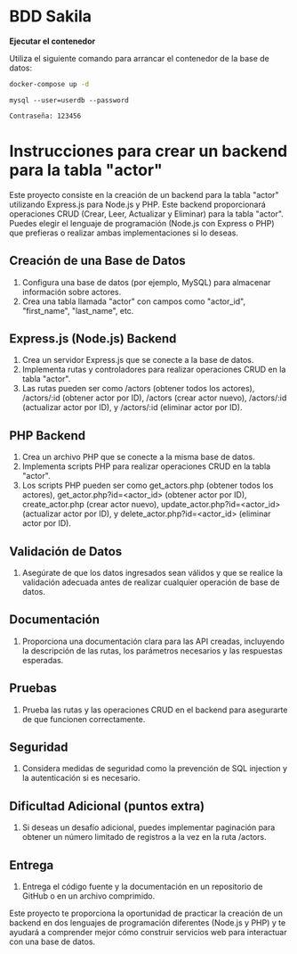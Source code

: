 # BDD Sakila

**Ejecutar el contenedor**

   Utiliza el siguiente comando para arrancar el contenedor de la base de datos:

```bash
docker-compose up -d
```
   
```
mysql --user=userdb --password

Contraseña: 123456
```

# Instrucciones para crear un backend para la tabla "actor"

Este proyecto consiste en la creación de un backend para la tabla "actor" utilizando Express.js para Node.js y PHP. Este backend proporcionará operaciones CRUD (Crear, Leer, Actualizar y Eliminar) para la tabla "actor". Puedes elegir el lenguaje de programación (Node.js con Express o PHP) que prefieras o realizar ambas implementaciones si lo deseas.

## Creación de una Base de Datos

1. Configura una base de datos (por ejemplo, MySQL) para almacenar información sobre actores.
2. Crea una tabla llamada "actor" con campos como "actor_id", "first_name", "last_name", etc.

## Express.js (Node.js) Backend

1. Crea un servidor Express.js que se conecte a la base de datos.
2. Implementa rutas y controladores para realizar operaciones CRUD en la tabla "actor".
3. Las rutas pueden ser como /actors (obtener todos los actores), /actors/:id (obtener actor por ID), /actors (crear actor nuevo), /actors/:id (actualizar actor por ID), y /actors/:id (eliminar actor por ID).

## PHP Backend

1. Crea un archivo PHP que se conecte a la misma base de datos.
2. Implementa scripts PHP para realizar operaciones CRUD en la tabla "actor".
3. Los scripts PHP pueden ser como get_actors.php (obtener todos los actores), get_actor.php?id=<actor_id> (obtener actor por ID), create_actor.php (crear actor nuevo), update_actor.php?id=<actor_id> (actualizar actor por ID), y delete_actor.php?id=<actor_id> (eliminar actor por ID).

## Validación de Datos

1. Asegúrate de que los datos ingresados sean válidos y que se realice la validación adecuada antes de realizar cualquier operación de base de datos.

## Documentación

1. Proporciona una documentación clara para las API creadas, incluyendo la descripción de las rutas, los parámetros necesarios y las respuestas esperadas.

## Pruebas

1. Prueba las rutas y las operaciones CRUD en el backend para asegurarte de que funcionen correctamente.

## Seguridad

1. Considera medidas de seguridad como la prevención de SQL injection y la autenticación si es necesario.

## Dificultad Adicional (puntos extra)

1. Si deseas un desafío adicional, puedes implementar paginación para obtener un número limitado de registros a la vez en la ruta /actors.

## Entrega

1. Entrega el código fuente y la documentación en un repositorio de GitHub o en un archivo comprimido.

Este proyecto te proporciona la oportunidad de practicar la creación de un backend en dos lenguajes de programación diferentes (Node.js y PHP) y te ayudará a comprender mejor cómo construir servicios web para interactuar con una base de datos.
